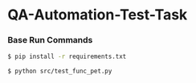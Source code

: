 # QA-Automation-Test-Task

### Base Run Commands

```bash
$ pip install -r requirements.txt
```

```bash
$ python src/test_func_pet.py
``` 